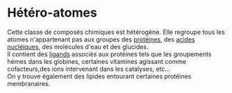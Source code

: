 # Hétéro-atomes
Cette classe de composés chimiques est hétérogène. Elle regroupe tous les atomes n'appartenant pas aux groupes des [protéines](lexicon-protein), des [acides nucléiques](lexicon-nucleic), des molécules d'eau et des glucides.  
Il contient des [ligands](lexicon-ligand) associés aux protéines tels que les groupements hèmes dans les globines, certaines vitamines agissant comme cofacteurs,des ions intervenant dans les catalyses, etc...  
On y trouve également des lipides entourant certaines protéines membranaires.